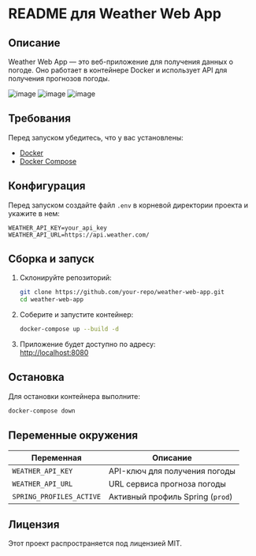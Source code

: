 # README для Weather Web App

## Описание

Weather Web App — это веб-приложение для получения данных о погоде. Оно работает в контейнере Docker и использует API для получения прогнозов погоды.

![image](https://github.com/user-attachments/assets/0fcd7266-258d-4857-9ec6-b14db8396a8b)
![image](https://github.com/user-attachments/assets/a9de1eec-45c7-494d-9df5-c7bd643486ee)
![image](https://github.com/user-attachments/assets/459b57b0-2dd4-4126-abf8-8bab8085a81a)

## Требования

Перед запуском убедитесь, что у вас установлены:

- [Docker](https://www.docker.com/)
- [Docker Compose](https://docs.docker.com/compose/)

## Конфигурация

Перед запуском создайте файл `.env` в корневой директории проекта и укажите в нем:

```env
WEATHER_API_KEY=your_api_key
WEATHER_API_URL=https://api.weather.com/
```

## Сборка и запуск

1. Склонируйте репозиторий:
   ```sh
   git clone https://github.com/your-repo/weather-web-app.git
   cd weather-web-app
   ```

2. Соберите и запустите контейнер:
   ```sh
   docker-compose up --build -d
   ```

3. Приложение будет доступно по адресу:  
   [http://localhost:8080](http://localhost:8080)

## Остановка

Для остановки контейнера выполните:

```sh
docker-compose down
```

## Переменные окружения

| Переменная          | Описание                        |
|---------------------|--------------------------------|
| `WEATHER_API_KEY`  | API-ключ для получения погоды  |
| `WEATHER_API_URL`  | URL сервиса прогноза погоды    |
| `SPRING_PROFILES_ACTIVE` | Активный профиль Spring (`prod`) |

## Лицензия

Этот проект распространяется под лицензией MIT.
